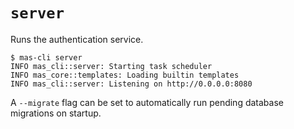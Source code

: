 # `server`

Runs the authentication service.

```
$ mas-cli server
INFO mas_cli::server: Starting task scheduler
INFO mas_core::templates: Loading builtin templates
INFO mas_cli::server: Listening on http://0.0.0.0:8080
```

A `--migrate` flag can be set to automatically run pending database migrations on startup.
